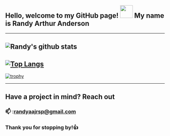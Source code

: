## Hello, welcome to my GitHub page! <img src="https://media.giphy.com/media/EyNKj9eV7PYys/giphy.gif" width="40px"> My name is Randy Arthur Anderson
----

![Randy's github stats](https://github-readme-stats.vercel.app/api?username=randyaajr&show_icons=true&theme=light)
----
[![Top Langs](https://github-readme-stats.vercel.app/api/top-langs/?username=randyaajr&langs_count=8)](https://github.com/randyaajr/github-readme-stats)
----
[![trophy](https://github-profile-trophy.vercel.app/?username=randyaajr&theme=flat)](https://github-profile-trophy.vercel.app/?username=randyaajr&margin-w=15)
___
## Have a project in mind? Reach out
### 📫 :randyaajrsp@gmail.com

### Thank you for stopping by!👍